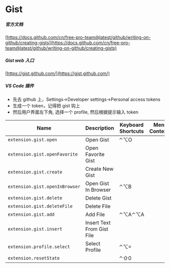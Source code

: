 # Gist

##### 官方文档

[https://docs.github.com/cn/free-pro-team@latest/github/writing-on-github/creating-gists](https://docs.github.com/cn/free-pro-team@latest/github/writing-on-github/creating-gists)

##### Gist web 入口

[https://gist.github.com/](https://gist.github.com/)

##### VS Code 插件

- 先去 github 上，Settings->Developer settings->Personal access tokens
- 生成一个 token，记得把 gist 钩上
- 然后用户界面左下角, 选择一个 profile, 然后根据提示输入 token

| Name                           | Description                | Keyboard Shortcuts | Menu Contexts |
| ------------------------------ | -------------------------- | ------------------ | ------------- |
| `extension.gist.open`          | Open Gist                  | ⌃⌥O                |               |
| `extension.gist.openFavorite`  | Open Favorite Gist         |                    |               |
| `extension.gist.create`        | Create New Gist            |                    |               |
| `extension.gist.openInBrowser` | Open Gist In Browser       | ⌃⌥B                |               |
| `extension.gist.delete`        | Delete Gist                |                    |               |
| `extension.gist.deleteFile`    | Delete File                |                    |               |
| `extension.gist.add`           | Add File                   | ⌃⌥A⌃⌥A             |               |
| `extension.gist.insert`        | Insert Text From Gist File |                    |               |
| `extension.profile.select`     | Select Profile             | ⌃⌥=                |               |
| `extension.resetState`         |                            | ⌃⇧0                |               |
